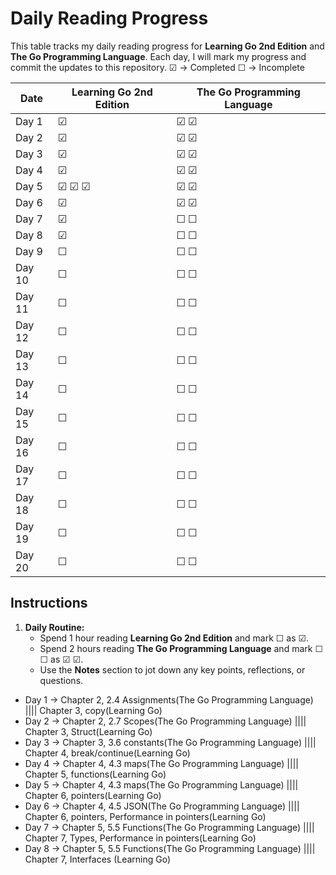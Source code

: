 # Daily Reading Progress

This table tracks my daily reading progress for **Learning Go 2nd Edition** and **The Go Programming Language**. Each day, I will mark my progress and commit the updates to this repository.
☑ -> Completed
☐ -> Incomplete

| Date       | Learning Go 2nd Edition | The Go Programming Language |
|------------|--------------------------|----------------------------|
| Day 1      | ☑                        | ☑  ☑                       |
| Day 2      | ☑                        | ☑  ☑                       |
| Day 3      | ☑                        | ☑  ☑                       |
| Day 4      | ☑                        | ☑  ☑                       |
| Day 5      | ☑ ☑ ☑                    | ☑  ☑                       |
| Day 6      | ☑                        | ☑  ☑                       |
| Day 7      | ☑                        | ☐  ☐                       |
| Day 8      | ☑                        | ☐  ☐                       |
| Day 9      | ☐                        | ☐  ☐                       |
| Day 10     | ☐                        | ☐  ☐                       |
| Day 11     | ☐                        | ☐  ☐                       |
| Day 12     | ☐                        | ☐  ☐                       |
| Day 13     | ☐                        | ☐  ☐                       |
| Day 14     | ☐                        | ☐  ☐                       |
| Day 15     | ☐                        | ☐  ☐                       |
| Day 16     | ☐                        | ☐  ☐                       |
| Day 17     | ☐                        | ☐  ☐                       |
| Day 18     | ☐                        | ☐  ☐                       |
| Day 19     | ☐                        | ☐  ☐                       |
| Day 20     | ☐                        | ☐  ☐                       |

## Instructions     

1. **Daily Routine:**
   - Spend 1 hour reading **Learning Go 2nd Edition** and mark ☐ as ☑.
   - Spend 2 hours reading **The Go Programming Language** and mark ☐ ☐ as ☑ ☑.
   - Use the **Notes** section to jot down any key points, reflections, or questions.

- Day 1 -> Chapter 2, 2.4 Assignments(The Go Programming Language)           |||| Chapter 3, copy(Learning Go)
- Day 2 -> Chapter 2, 2.7 Scopes(The Go Programming Language)                |||| Chapter 3, Struct(Learning Go)
- Day 3 -> Chapter 3, 3.6 constants(The Go Programming Language)             |||| Chapter 4, break/continue(Learning Go)
- Day 4 -> Chapter 4, 4.3 maps(The Go Programming Language)                  |||| Chapter 5, functions(Learning Go)
- Day 5 -> Chapter 4, 4.3 maps(The Go Programming Language)                  |||| Chapter 6, pointers(Learning Go)
- Day 6 -> Chapter 4, 4.5 JSON(The Go Programming Language)                  |||| Chapter 6, pointers, Performance in pointers(Learning Go)
- Day 7 -> Chapter 5, 5.5 Functions(The Go Programming Language)             |||| Chapter 7, Types, Performance in pointers(Learning Go)
- Day 8 -> Chapter 5, 5.5 Functions(The Go Programming Language)             |||| Chapter 7, Interfaces (Learning Go)